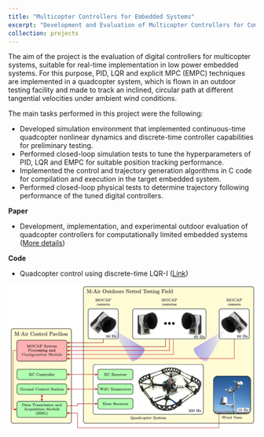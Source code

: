 ```yaml
---
title: "Multicopter Controllers for Embedded Systems"
excerpt: "Development and Evaluation of Multicopter Controllers for Computationally Limited Embedded Systems <br/><img src='/images/videos/embedded_thumbnail.png' width='752' height='423'>"
collection: projects
---
```


The aim of the project is the evaluation of digital controllers for multicopter systems, suitable for real-time implementation in low power embedded systems. For this purpose, PID, LQR and explicit MPC (EMPC) techniques are implemented in a quadcopter system, which is flown in an outdoor testing facility and made to track an inclined, circular path at different tangential velocities under ambient wind conditions.

The main tasks performed in this project were the following:

- Developed simulation environment that implemented continuous-time quadcopter nonlinear dynamics and discrete-time controller capabilities for preliminary testing.
- Performed closed-loop simulation tests to tune the hyperparameters of PID, LQR and EMPC for suitable position tracking performance.
- Implemented the control and trajectory generation algorithms in C code for compilation and execution in the target embedded system.
- Performed closed-loop physical tests to determine trajectory following performance of the tuned digital controllers.

**Paper**

- Development, implementation, and experimental outdoor evaluation of quadcopter controllers for computationally limited embedded systems (<a href = "https://japaredes.github.io/publication/2021-08-08-paredes-UAV_embedded">More details</a>)

**Code**

- Quadcopter control using discrete-time LQR-I (<a href = "https://github.com/JAParedes/Quadcopter_DT_LQRI_sim">Link</a>)

<img src="/images/videos/embedded_thumbnail.png">